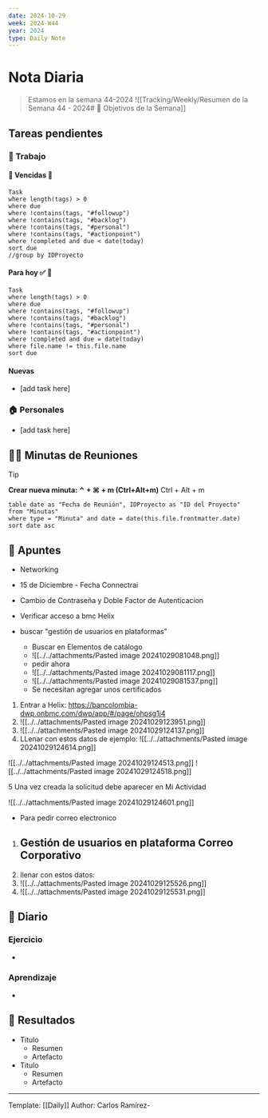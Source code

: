 ```yaml
---
date: 2024-10-29
week: 2024-W44
year: 2024
type: Daily Note
---
```


 
# Nota Diaria

> Estamos en la semana 44-2024
![[Tracking/Weekly/Resumen de la Semana 44 - 2024# 🥅 Objetivos de la Semana]]

## Tareas pendientes
### 👷 Trabajo
#### 🚩 Vencidas 👀 
 ```dataview
Task
where length(tags) > 0
where due
where !contains(tags, "#followup")
where !contains(tags, "#backlog")
where !contains(tags, "#personal")
where !contains(tags, "#actionpoint")
where !completed and due < date(today)
sort due
//group by IDProyecto
 ```
#### Para hoy ✅ 💪
 ```dataview
Task
where length(tags) > 0
where due
where !contains(tags, "#followup")
where !contains(tags, "#backlog")
where !contains(tags, "#personal")
where !contains(tags, "#actionpoint")
where !completed and due = date(today)
where file.name != this.file.name
sort due
 ```
#### Nuevas
- [add task here]

### 🏠 Personales
- [add task here]

## 🧑‍💼 Minutas de Reuniones

 > [!TIP]
 > **Crear nueva minuta: ⌃ + ⌘ + m (Ctrl+Alt+m)**
 >  Ctrl + Alt + m

 ```dataview
table date as "Fecha de Reunión", IDProyecto as "ID del Proyecto"
from "Minutas"
where type = "Minuta" and date = date(this.file.frontmatter.date)
sort date asc
```

## 📓 Apuntes
- Networking
- 15 de Diciembre - Fecha Connectrai 

 - Cambio de Contraseña y Doble Factor de Autenticacion
- Verificar acceso  a bmc Helix
- buscar "gestión de usuarios en plataformas"
	- Buscar en Elementos de catálogo
	- ![[../../attachments/Pasted image 20241029081048.png]]
	- pedir ahora
	- ![[../../attachments/Pasted image 20241029081117.png]]
	- ![[../../attachments/Pasted image 20241029081537.png]]
	- Se necesitan agregar unos certificados


1. Entrar a Helix: https://bancolombia-dwp.onbmc.com/dwp/app/#/page/ohpsg1j4
2. ![[../../attachments/Pasted image 20241029123951.png]]
3. ![[../../attachments/Pasted image 20241029124137.png]]
4. LLenar con estos datos de ejemplo:
![[../../attachments/Pasted image 20241029124614.png]]

![[../../attachments/Pasted image 20241029124513.png]]
![[../../attachments/Pasted image 20241029124518.png]]

5  Una vez creada la solicitud debe aparecer en Mi Actividad

![[../../attachments/Pasted image 20241029124601.png]]

- Para pedir correo electronico

1. ## Gestión de usuarios en plataforma Correo Corporativo
2. llenar con estos datos:
3. ![[../../attachments/Pasted image 20241029125526.png]]
4. ![[../../attachments/Pasted image 20241029125531.png]]

## 📘 Diario

### Ejercicio
- 
### Aprendizaje
- 
## 🦄  Resultados
- Titulo
	- Resumen
	- Artefacto
- Titulo
	- Resumen
	- Artefacto


---
Template: [[Daily]]
Author: Carlos Ramírez-